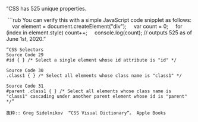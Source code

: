“CSS has 525 unique properties.

 ```rub
You can verify this with a simple JavaScript code snipplet as follows:
    var element = document.createElement("div");
    var count = 0;
    for (index in element.style) count++;
    console.log(count); // outputs 525 as of June 1st, 2020.”
```
“CSS Selectors
Source Code 29
#id { } /* Select a single element whose id attribute is "id" */
 
Source Code 30
.class1 { } /* Select all elements whose class name is "class1" */
 
Source Code 31
#parent .class1 { } /* Select all elements whose class name is "class1" cascading under another parent element whose id is "parent" */”

抜粋:: Greg Sidelnikov  “CSS Visual Dictionary”。 Apple Books  
